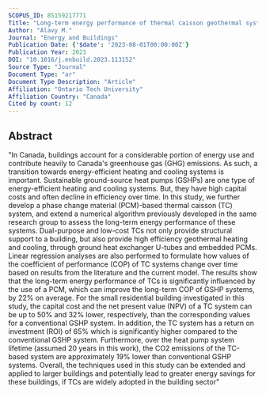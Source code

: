 ```yaml
---
SCOPUS_ID: 85159217771
Title: "Long-term energy performance of thermal caisson geothermal systems"
Author: "Alavy M."
Journal: "Energy and Buildings"
Publication Date: {'$date': '2023-08-01T00:00:00Z'}
Publication Year: 2023
DOI: "10.1016/j.enbuild.2023.113152"
Source Type: "Journal"
Document Type: "ar"
Document Type Description: "Article"
Affiliation: "Ontario Tech University"
Affiliation Country: "Canada"
Cited by count: 12
---
```


## Abstract
"In Canada, buildings account for a considerable portion of energy use and contribute heavily to Canada's greenhouse gas (GHG) emissions. As such, a transition towards energy-efficient heating and cooling systems is important. Sustainable ground-source heat pumps (GSHPs) are one type of energy-efficient heating and cooling systems. But, they have high capital costs and often decline in efficiency over time. In this study, we further develop a phase change material (PCM)-based thermal caisson (TC) system, and extend a numerical algorithm previously developed in the same research group to assess the long-term energy performance of these systems. Dual-purpose and low-cost TCs not only provide structural support to a building, but also provide high efficiency geothermal heating and cooling, through ground heat exchanger U-tubes and embedded PCMs. Linear regression analyses are also performed to formulate how values of the coefficient of performance (COP) of TC systems change over time based on results from the literature and the current model. The results show that the long-term energy performance of TCs is significantly influenced by the use of a PCM, which can improve the long-term COP of GSHP systems, by 22% on average. For the small residential building investigated in this study, the capital cost and the net present value (NPV) of a TC system can be up to 50% and 32% lower, respectively, than the corresponding values for a conventional GSHP system. In addition, the TC system has a return on investment (ROI) of 65% which is significantly higher compared to the conventional GSHP system. Furthermore, over the heat pump system lifetime (assumed 20 years in this work), the CO2 emissions of the TC-based system are approximately 19% lower than conventional GSHP systems. Overall, the techniques used in this study can be extended and applied to larger buildings and potentially lead to greater energy savings for these buildings, if TCs are widely adopted in the building sector"
